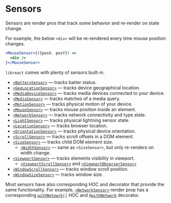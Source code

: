 # Sensors

Sensors are render pros that track some behavior and re-render on state change.

For example, the below `<div>` will be re-rendered every time mouse position changes.

```jsx
<MouseSensor>{({posX, posY}) =>
  <div />
}</MouseSensor>
```

`libreact` comes with plenty of sensors built-in.

  - [`<BatterySensor>`](./BatterySensor.md) &mdash; tracks batter status.
  - [`<GeoLocationSensor>`](./GeoLocationSensor.md) &mdash; tracks device geographical location.
  - [`<MediaDeviceSensor>`](./MediaDeviceSensor.md) &mdash; tracks media devices connected to your device.
  - [`<MediaSensor>`](./MediaSensor.md) &mdash; tracks matches of a media query.
  - [`<MotionSensor>`](./MotionSensor.md) &mdash; tracks physical motion of your device.
  - [`<MouseSensor>`](./MouseSensor.md) &mdash; tracks mouse position inside an element.
  - [`<NetworkSensor>`](./NetworkSensor.md) &mdash; tracks network connectivity and type state.
  - [`<LightSensor>`](./LightSensor.md) &mdash; tracks physical lightning sensor state.
  - [`<LocationSensor>`](./LocationSensor.md) &mdash; tracks browser location.
  - [`<OrientationSensor>`](./OrientationSensor.md) &mdash; tracks physical device orientation.
  - [`<ScrollSensor>`](./ScrollSensor.md) &mdash; tracks scroll offsets in a DOM element.
  - [`<SizeSensor>`](./SizeSensor.md) &mdash; tracks child DOM element size.
    - [`<WidthSensor>`](./WidthSensor.md) &mdash; same as `<SizeSensor>`, but only re-renders on width change.
  - [`<ViewportSensor>`](./ViewportSensor.md) &mdash; tracks elements visibility in viewport.
    - [`<ViewportScrollSensor>`](./ViewportSensor.md#viewportscrollsensor) and [`<ViewportObserverSensor>`](./ViewportSensor.md#viewportobserversensor)
  - [`<WindowScrollSensor>`](./WindowScrollSensor.md) &mdash; tracks window scroll position.
  - [`<WindowSizeSensor>`](./WindowSizeSensor.md) &mdash; tracks window size.

Most sensors have also corresponding HOC and decorator that provide the same functionality.
For example, [`<NetworkSensor>`](./NetworkSensor.md) render prop has a corresponding [`withNetowrk()`](./NetworkSensor.md#withnetwork-hoc) HOC and
[`@withNetwork`](./NetworkSensor.md#withnetwork-decorator) decorator.
